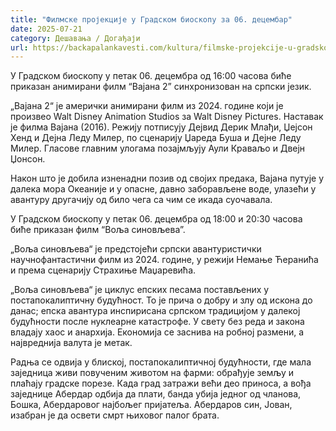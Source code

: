 ```yaml
---
title: "Филмске пројекције у Градском биоскопу за 06. децембар"
date: 2025-07-21
category: Дешавања / Догађаји
url: https://backapalankavesti.com/kultura/filmske-projekcije-u-gradskom-bioskopu-za-06-decembar/
---
```


У Градском биоскопу у петак 06. децембра од 16:00 часова биће приказан анимирани филм “Вајана 2” синхронизован на српски језик.

„Вајана 2“ је амерички анимирани филм из 2024. године који је произвео Walt Disney Animation Studios за Walt Disney Pictures. Наставак је филма Вајана (2016). Режију потписују Дејвид Дерик Млађи, Џејсон Хенд и Дејна Леду Милер, по сценарију Џареда Буша и Дејне Леду Милер. Гласове главним улогама позајмљују Аули Краваљо и Двејн Џонсон.

Након што је добила изненадни позив од својих предака, Вајана путује у далека мора Океаније и у опасне, давно заборављене воде, улазећи у авантуру другачију од било чега са чим се икада суочавала.

У Градском биоскопу у петак 06. децембра од 18:00 и 20:30 часова биће приказан филм “Воља синовљева”.

„Воља синовљева“ је предстојећи српски авантуристички научнофантастични филм из 2024. године, у режији Немање Ћеранића и према сценарију Страхиње Маџаревића.

„Воља синовљева“ је циклус епских песама постављених у постапокалиптичну будућност. То је прича о добру и злу од искона до данас; епска авантура инспирисана српском традицијом у далекој будућности после нуклеарне катастрофе. У свету без реда и закона владају хаос и анархија. Економија се заснива на робној размени, а највреднија валута је метак.

Радња се одвија у блиској, постапокалиптичној будућности, где мала заједница живи повученим животом на фарми: обрађује земљу и плаћају градске порезе. Када град затражи већи део приноса, а вођа заједнице Абердар одбија да плати, банда убија једног од чланова, Бошка, Абердаровог најбољег пријатеља. Абердаров син, Јован, изабран је да освети смрт њиховог палог брата.
